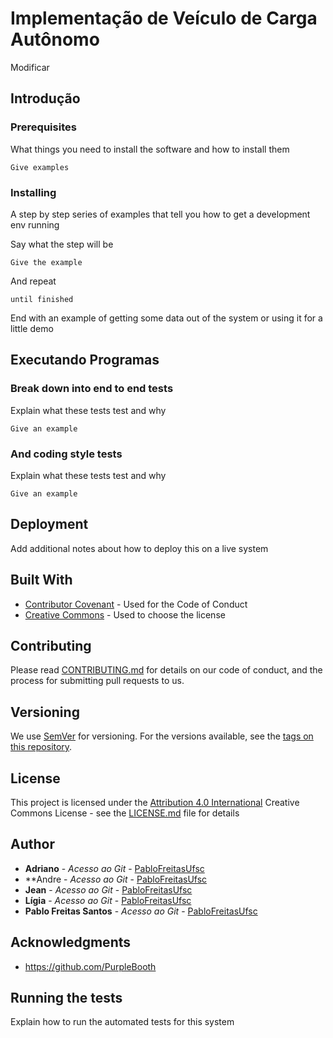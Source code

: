 # Implementação de Veículo de Carga Autônomo

Modificar

## Introdução




### Prerequisites

What things you need to install the software and how to install them

```
Give examples
```

### Installing

A step by step series of examples that tell you how to get a development env running

Say what the step will be

```
Give the example
```

And repeat

```
until finished
```

End with an example of getting some data out of the system or using it for a little demo

## Executando Programas



### Break down into end to end tests

Explain what these tests test and why

```
Give an example
```

### And coding style tests

Explain what these tests test and why

```
Give an example
```

## Deployment

Add additional notes about how to deploy this on a live system

## Built With

* [Contributor Covenant](https://www.contributor-covenant.org/) - Used for the Code of Conduct
* [Creative Commons](https://creativecommons.org/) - Used to choose the license

## Contributing

Please read [CONTRIBUTING.md](CONTRIBUTING.md) for details on our code of conduct, and the process for submitting pull requests to us.

## Versioning

We use [SemVer](http://semver.org/) for versioning. For the versions available, see the [tags on this repository](https://github.com/PurpleBooth/a-good-readme-template/tags).


## License

This project is licensed under the [Attribution 4.0 International](LICENSE.md) Creative Commons License - see the [LICENSE.md](LICENSE.md) file for details



## Author

-   **Adriano** - _Acesso ao Git_ - [PabloFreitasUfsc](https://github.com/PabloFreitasUfsc)
-   **Andre - _Acesso ao Git_ - [PabloFreitasUfsc](https://github.com/PabloFreitasUfsc)
-   **Jean** - _Acesso ao Git_ - [PabloFreitasUfsc](https://github.com/PabloFreitasUfsc)
-   **Lígia** - _Acesso ao Git_ - [PabloFreitasUfsc](https://github.com/PabloFreitasUfsc)
-   **Pablo Freitas Santos** - _Acesso ao Git_ - [PabloFreitasUfsc](https://github.com/PabloFreitasUfsc)


## Acknowledgments

-   <https://github.com/PurpleBooth>

## Running the tests

Explain how to run the automated tests for this system
